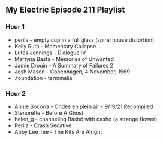 ## My Electric Episode 211 Playlist

### Hour 1
* perila - empty cup in a full glass (spiral house distortion)
* Kelly Ruth - Momentary Collapse
* Lutes Jennings - Dialogue IV
* Martyna Basta - Memories of Unwanted
* Jamie Drouin - A Summary of Failures 2
* Josh Mason - Copenhagen, 4 November, 1969
* .foundation - terminalia

### Hour 2
* Annie Socoria - Ondes en plein air - 9/19/21 Recompiled
* Stenorette - Before A Ghost
* helen_g - channeling Bashō with dasho (a strange flower)
* Perila - Crash Sedative
* Abby Lee Tee - The Kits Are Alright
